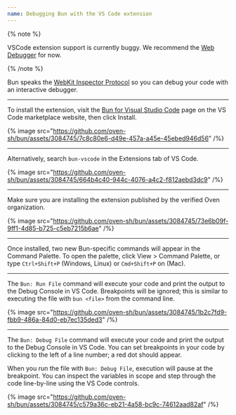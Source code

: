 ```yaml
---
name: Debugging Bun with the VS Code extension
---
```


{% note %}

VSCode extension support is currently buggy. We recommend the [Web Debugger](https://bun.com/guides/runtime/web-debugger) for now.

{% /note %}

Bun speaks the [WebKit Inspector Protocol](https://github.com/oven-sh/bun/blob/main/packages/bun-inspector-protocol/src/protocol/jsc/index.d.ts) so you can debug your code with an interactive debugger.

---

To install the extension, visit the [Bun for Visual Studio Code](https://marketplace.visualstudio.com/items?itemName=oven.bun-vscode) page on the VS Code marketplace website, then click Install.

{% image src="https://github.com/oven-sh/bun/assets/3084745/7c8c80e6-d49e-457a-a45e-45ebed946d56" /%}

---

Alternatively, search `bun-vscode` in the Extensions tab of VS Code.

{% image src="https://github.com/oven-sh/bun/assets/3084745/664b4c40-944c-4076-a4c2-f812aebd3dc9" /%}

---

Make sure you are installing the extension published by the verified Oven organization.

{% image src="https://github.com/oven-sh/bun/assets/3084745/73e6b09f-9ff1-4d85-b725-c5eb7215b6ae" /%}

---

Once installed, two new Bun-specific commands will appear in the Command Palette. To open the palette, click View > Command Palette, or type `Ctrl+Shift+P` (Windows, Linux) or `Cmd+Shift+P` on (Mac).

---

The `Bun: Run File` command will execute your code and print the output to the Debug Console in VS Code. Breakpoints will be ignored; this is similar to executing the file with `bun <file>` from the command line.

{% image src="https://github.com/oven-sh/bun/assets/3084745/1b2c7fd9-fbb9-486a-84d0-eb7ec135ded3" /%}

---

The `Bun: Debug File` command will execute your code and print the output to the Debug Console in VS Code. You can set breakpoints in your code by clicking to the left of a line number; a red dot should appear.

When you run the file with `Bun: Debug File`, execution will pause at the breakpoint. You can inspect the variables in scope and step through the code line-by-line using the VS Code controls.

{% image src="https://github.com/oven-sh/bun/assets/3084745/c579a36c-eb21-4a58-bc9c-74612aad82af" /%}
